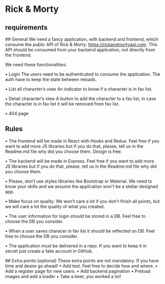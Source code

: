 # Rick & Morty

## requirements

## General
We need a fancy application, with backend and frontend, which consume the public API of
Rick & Morty: https://rickandmortyapi.com. This API should be consumed from your backend
application, not directly from the frontend.

We need these functionalities:

• Login
The users need to be authenticated to consume the application. The auth have to keep
the state between reloads.

• List all character’s view
An indicator to know if a character is in fav list.

• Detail character’s view
A button to add the character to a fav list, in case the character is in fav list it will be
removed from fav list.

• 404 page

## Rules
• The frontend will be made in React with Hooks and Redux. Feel free if you want to add
more JS libraries but if you do that, please, tell us in the Readme.md file why did you
choose them. Design is free.


• The backend will be made in Express. Feel free if you want to add more JS libraries but
if you do that, please, tell us in the Readme.md file why did you choose them.

• Please, don’t use styles libraries like Bootstrap or Material. We need to know your skills
and we assume the application won't be a stellar designed app.

• Make focus on quality. We won’t care a lot if you don't finish all points, but we will
care a lot the quality of what you created.

• The user information for login should be stored in a DB. Feel free to choose the DB you
consider.

• When a user saves characer in fav list it should be reflected on DB. Feel free to choose the
DB you consider.

• The application must be delivered in a repo. If you want to keep it in secret just create a
fake account in GitHub.

## Extra points (optional)
These extra points are not mandatory. If you have time and desire go ahead!
• Add test. Feel free to decide how and where.
• Add a register page for new users.
• Add backend pagination
• Preload images and add a loader
• Take a beer, you worked a lot!
